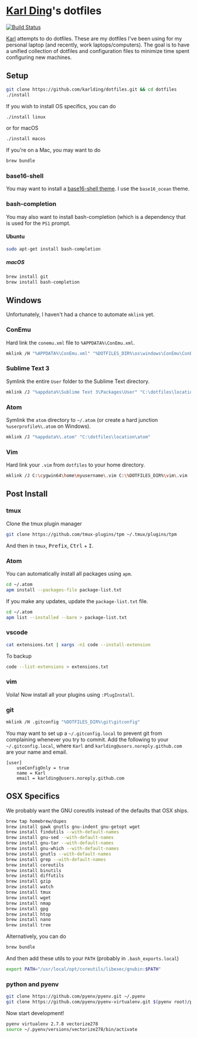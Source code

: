 # [Karl Ding](https://justkding.me)'s dotfiles

[![Build Status](https://travis-ci.org/karlding/dotfiles.svg?branch=master)](https://travis-ci.org/karlding/dotfiles)

[Karl](https://justkding.me) attempts to do dotfiles. These are my dotfiles I've been using for my personal laptop (and recently, work laptops/computers). The goal is to have a unified collection of dotfiles and configuration files to minimize time spent configuring new machines.

## Setup

```bash
git clone https://github.com/karlding/dotfiles.git && cd dotfiles
./install
```

If you wish to install OS specifics, you can do

```bash
./install linux
```

or for macOS

```bash
./install macos
```

If you're on a Mac, you may want to do

```bash
brew bundle
```

### base16-shell

You may want to install a [base16-shell theme](https://github.com/chriskempson/base16-shell). I use the ``base16_ocean`` theme.

### bash-completion
You may also want to install bash-completion (which is a dependency that is used for the ``PS1`` prompt.

#### Ubuntu
```bash
sudo apt-get install bash-completion
```

##### macOS
```bash
brew install git
brew install bash-completion
```

## Windows
Unfortunately, I haven't had a chance to automate ``mklink`` yet.

### ConEmu
Hard link the ``conemu.xml`` file to ``%APPDATA%\ConEmu.xml``.

```bash
mklink /H "%APPDATA%\ConEmu.xml" "%DOTFILES_DIR%\os\windows\ConEmu\ConEmu.xml"
```

### Sublime Text 3
Symlink the entire ``User`` folder to the Sublime Text directory.

```bash
mklink /J "%appdata%\Sublime Text 3\Packages\User" "C:\dotfiles\location\subl\User"
```

### Atom
Symlink the ``atom`` directory to ``~/.atom`` (or create a hard junction ``%userprofile%\.atom`` on Windows).

```bash
mklink /J "%appdata%\.atom" "C:\dotfiles\location\atom"
```

### Vim

Hard link your ``.vim`` from ``dotfiles`` to your home directory.

```bash
mklink /J C:\cygwin64\home\myusername\.vim C:\%DOTFILES_DIR%\vim\.vim
```

## Post Install

### tmux

Clone the tmux plugin manager

```bash
git clone https://github.com/tmux-plugins/tpm ~/.tmux/plugins/tpm
```

And then in ``tmux``, <kbd>Prefix</kbd>, <kbd>Ctrl</kbd> + <kbd>I</kbd>.

### Atom
You can automatically install all packages using ``apm``.

```bash
cd ~/.atom
apm install --packages-file package-list.txt
```

If you make any updates, update the ``package-list.txt`` file.

```bash
cd ~/.atom
apm list --installed --bare > package-list.txt
```

### vscode

```bash
cat extensions.txt | xargs -n1 code --install-extension
```

To backup

```bash
code --list-extensions > extensions.txt
```

### vim

Voila! Now install all your plugins using ``:PlugInstall``.

### git
```bash
mklink /H .gitconfig "%DOTFILES_DIR%\git\gitconfig"
```

You may want to set up a ``~/.gitconfig.local`` to prevent git from complaining whenever you try to commit. Add the following to your ``~/.gitconfig.local``, where ``Karl`` and ``karlding@users.noreply.github.com`` are your name and email.

```
[user]
    useConfigOnly = true
    name = Karl
    email = karlding@users.noreply.github.com
```

## OSX Specifics
We probably want the GNU coreutils instead of the defaults that OSX ships.

```bash
brew tap homebrew/dupes
brew install gawk gnutls gnu-indent gnu-getopt wget
brew install findutils --with-default-names
brew install gnu-sed --with-default-names
brew install gnu-tar --with-default-names
brew install gnu-which --with-default-names
brew install gnutls --with-default-names
brew install grep --with-default-names
brew install coreutils
brew install binutils
brew install diffutils
brew install gzip
brew install watch
brew install tmux 
brew install wget
brew install nmap
brew install gpg
brew install htop
brew install nano
brew install tree
```

Alternatively, you can do

```bash
brew bundle
```

And then add these utils to your ``PATH`` (probably in ``.bash_exports.local``)

```bash
export PATH="/usr/local/opt/coreutils/libexec/gnubin:$PATH"
```

### python and pyenv
```bash
git clone https://github.com/pyenv/pyenv.git ~/.pyenv
git clone https://github.com/pyenv/pyenv-virtualenv.git $(pyenv root)/plugins/pyenv-virtualenv
```

Now start development!

```bash
pyenv virtualenv 2.7.8 vectorize278
source ~/.pyenv/versions/vectorize278/bin/activate
```

